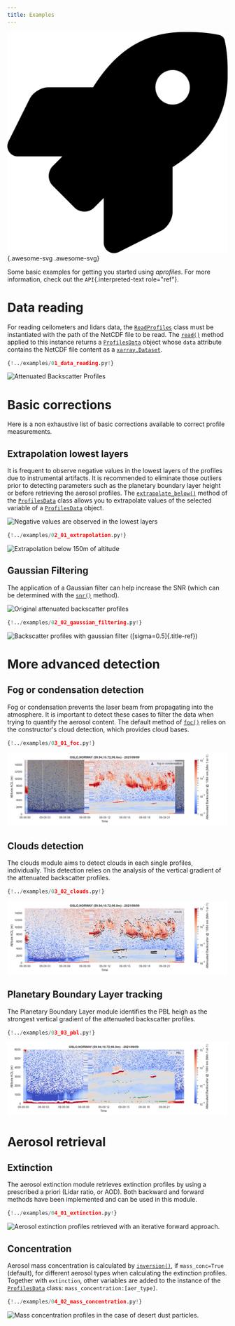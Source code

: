 ```yaml
---
title: Examples
---
```


![image](assets/images/rocket-solid.svg){.awesome-svg .awesome-svg}

Some basic examples for getting you started using *aprofiles*. For more
information, check out the `API`{.interpreted-text role="ref"}.

Data reading
============

For reading ceilometers and lidars data, the [`ReadProfiles`](../api/reader/#aprofiles.reader.ReadProfiles) class must be instantiated with the path of the NetCDF file to be read. The [`read()`](../api/reader/#aprofiles.reader.ReadProfiles.read) method applied to this instance returns a [`ProfilesData`](../api/data_classes/#aprofiles.profiles.ProfilesData) object whose `data` attribute contains the NetCDF file content as a [`xarray.Dataset`](https://docs.xarray.dev/en/stable/generated/xarray.Dataset.html).


```python
{!../examples/01_data_reading.py!}
```

![Attenuated Backscatter
Profiles](assets/images/attenuated_backscatter.png)

Basic corrections
=================

Here is a non exhaustive list of basic corrections available to correct
profile measurements.

Extrapolation lowest layers
---------------------------

It is frequent to observe negative values in the lowest layers of the profiles due to instrumental artifacts. It is recommended to eliminate those outliers prior to detecting parameters such as the planetary boundary layer height or before retrieving the aerosol profiles. The [`extrapolate_below()`](../api/detection/#aprofiles.profiles.ProfilesData.extrapolate_below) method of the [`ProfilesData`](../api/data_classes/#aprofiles.profiles.ProfilesData) class allows you to extrapolate values of the selected variable of a [`ProfilesData`](../api/data_classes/#aprofiles.profiles.ProfilesData) object.


![Negative values are observed in the lowest
layers](assets/images/lowest.png)

```python
{!../examples/02_01_extrapolation.py!}
```

![Extrapolation below 150m of
altitude](assets/images/lowest_extrap.png)

Gaussian Filtering
------------------

The application of a Gaussian filter can help increase the SNR (which can be determined with the [`snr()`](../api/detection/#aprofiles.profiles.ProfilesData.snr) method).

![Original attenuated backscatter
profiles](assets/images/attenuated_backscatter.png)

```python
{!../examples/02_02_gaussian_filtering.py!}
```

![Backscatter profiles with gaussian filter
([sigma=0.5]{.title-ref})](assets/images/gaussian_filter.png)

More advanced detection
=======================

Fog or condensation detection
-----------------------------

Fog or condensation prevents the laser beam from propagating into the atmosphere. It is important to detect these cases to filter the data when trying to quantify the aerosol content. The default method of [`foc()`](../api/detection/#aprofiles.profiles.ProfilesData.foc) relies on the constructor's cloud detection, which provides cloud bases.

```python
{!../examples/03_01_foc.py!}
```

![Fog or Condensation detection](assets/images/foc.png)

Clouds detection
----------------

The clouds module aims to detect clouds in each single profiles,
individually. This detection relies on the analysis of the vertical
gradient of the attenuated backscatter profiles.

```python
{!../examples/03_02_clouds.py!}
```

![Clouds detection](assets/images/clouds.png)

Planetary Boundary Layer tracking
---------------------------------

The Planetary Boundary Layer module identifies the PBL heigh as the
strongest vertical gradient of the attenuated backscatter profiles.

```python
{!../examples/03_03_pbl.py!}
```

![Planetary Boundary Layer height detection](assets/images/pbl.png)

Aerosol retrieval
=================

Extinction
----------

The aerosol extinction module retrieves extinction profiles by using a
prescribed a priori (Lidar ratio, or AOD). Both backward and forward
methods have been implemented and can be used in this module.

```python
{!../examples/04_01_extinction.py!}
```

![Aerosol extinction profiles retrieved with an iterative forward
approach.](assets/images/forward.png)

Concentration
-------------

Aerosol mass concentration is calculated by [`inversion()`](../api/data_classes/#aprofiles.profiles.ProfilesData.inversion), if `mass_conc=True` (default), for different aerosol types when calculating the extinction profiles. Together with `extinction`, other variables are added to the instance of the [`ProfilesData`](../api/data_classes/#aprofiles.profiles.ProfilesData) class: `mass_concentration:[aer_type]`.


```python
{!../examples/04_02_mass_concentration.py!}
```

![Mass concentration profiles in the case of desert dust
particles.](assets/images/mass_conc-dust.png)
